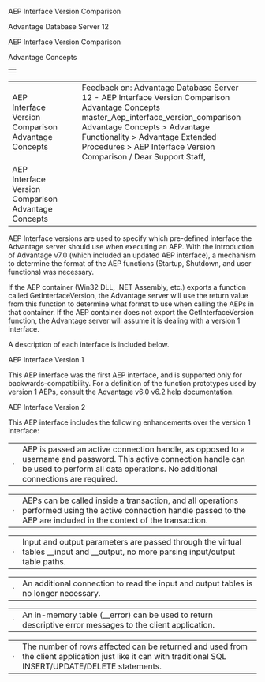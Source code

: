 AEP Interface Version Comparison




Advantage Database Server 12  

AEP Interface Version Comparison

Advantage Concepts

|  |
| --- |
|  |

|  |  |  |  |  |
| --- | --- | --- | --- | --- |
| AEP Interface Version Comparison  Advantage Concepts |  |  | Feedback on: Advantage Database Server 12 - AEP Interface Version Comparison Advantage Concepts master\_Aep\_interface\_version\_comparison Advantage Concepts > Advantage Functionality > Advantage Extended Procedures > AEP Interface Version Comparison / Dear Support Staff, |  |
| AEP Interface Version Comparison  Advantage Concepts |  |  |  |  |

AEP Interface versions are used to specify which pre-defined interface the Advantage server should use when executing an AEP. With the introduction of Advantage v7.0 (which included an updated AEP interface), a mechanism to determine the format of the AEP functions (Startup, Shutdown, and user functions) was necessary.

If the AEP container (Win32 DLL, .NET Assembly, etc.) exports a function called GetInterfaceVersion, the Advantage server will use the return value from this function to determine what format to use when calling the AEPs in that container. If the AEP container does not export the GetInterfaceVersion function, the Advantage server will assume it is dealing with a version 1 interface.

A description of each interface is included below.

AEP Interface Version 1

This AEP interface was the first AEP interface, and is supported only for backwards-compatibility. For a definition of the function prototypes used by version 1 AEPs, consult the Advantage v6.0 v6.2 help documentation.

AEP Interface Version 2

This AEP interface includes the following enhancements over the version 1 interface:

|  |  |
| --- | --- |
| · | AEP is passed an active connection handle, as opposed to a username and password. This active connection handle can be used to perform all data operations. No additional connections are required. |

|  |  |
| --- | --- |
| · | AEPs can be called inside a transaction, and all operations performed using the active connection handle passed to the AEP are included in the context of the transaction. |

|  |  |
| --- | --- |
| · | Input and output parameters are passed through the virtual tables \_\_input and \_\_output, no more parsing input/output table paths. |

|  |  |
| --- | --- |
| · | An additional connection to read the input and output tables is no longer necessary. |

|  |  |
| --- | --- |
| · | An in-memory table (\_\_error) can be used to return descriptive error messages to the client application. |

|  |  |
| --- | --- |
| · | The number of rows affected can be returned and used from the client application just like it can with traditional SQL INSERT/UPDATE/DELETE statements. |